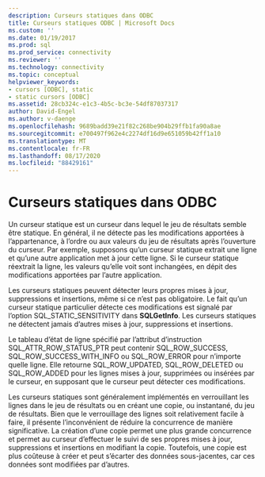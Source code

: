 ```yaml
---
description: Curseurs statiques dans ODBC
title: Curseurs statiques ODBC | Microsoft Docs
ms.custom: ''
ms.date: 01/19/2017
ms.prod: sql
ms.prod_service: connectivity
ms.reviewer: ''
ms.technology: connectivity
ms.topic: conceptual
helpviewer_keywords:
- cursors [ODBC], static
- static cursors [ODBC]
ms.assetid: 28cb324c-e1c3-4b5c-bc3e-54df87037317
author: David-Engel
ms.author: v-daenge
ms.openlocfilehash: 9689badd39e21f82c268be904b29ffb1fa90a8ae
ms.sourcegitcommit: e700497f962e4c2274df16d9e651059b42ff1a10
ms.translationtype: MT
ms.contentlocale: fr-FR
ms.lasthandoff: 08/17/2020
ms.locfileid: "88429161"
---
```

# <a name="odbc-static-cursors"></a>Curseurs statiques dans ODBC
Un curseur statique est un curseur dans lequel le jeu de résultats semble être statique. En général, il ne détecte pas les modifications apportées à l’appartenance, à l’ordre ou aux valeurs du jeu de résultats après l’ouverture du curseur. Par exemple, supposons qu’un curseur statique extrait une ligne et qu’une autre application met à jour cette ligne. Si le curseur statique réextrait la ligne, les valeurs qu’elle voit sont inchangées, en dépit des modifications apportées par l’autre application.  
  
 Les curseurs statiques peuvent détecter leurs propres mises à jour, suppressions et insertions, même si ce n’est pas obligatoire. Le fait qu’un curseur statique particulier détecte ces modifications est signalé par l’option SQL_STATIC_SENSITIVITY dans **SQLGetInfo**. Les curseurs statiques ne détectent jamais d’autres mises à jour, suppressions et insertions.  
  
 Le tableau d’état de ligne spécifié par l’attribut d’instruction SQL_ATTR_ROW_STATUS_PTR peut contenir SQL_ROW_SUCCESS, SQL_ROW_SUCCESS_WITH_INFO ou SQL_ROW_ERROR pour n’importe quelle ligne. Elle retourne SQL_ROW_UPDATED, SQL_ROW_DELETED ou SQL_ROW_ADDED pour les lignes mises à jour, supprimées ou insérées par le curseur, en supposant que le curseur peut détecter ces modifications.  
  
 Les curseurs statiques sont généralement implémentés en verrouillant les lignes dans le jeu de résultats ou en créant une copie, ou instantané, du jeu de résultats. Bien que le verrouillage des lignes soit relativement facile à faire, il présente l’inconvénient de réduire la concurrence de manière significative. La création d’une copie permet une plus grande concurrence et permet au curseur d’effectuer le suivi de ses propres mises à jour, suppressions et insertions en modifiant la copie. Toutefois, une copie est plus coûteuse à créer et peut s’écarter des données sous-jacentes, car ces données sont modifiées par d’autres.
